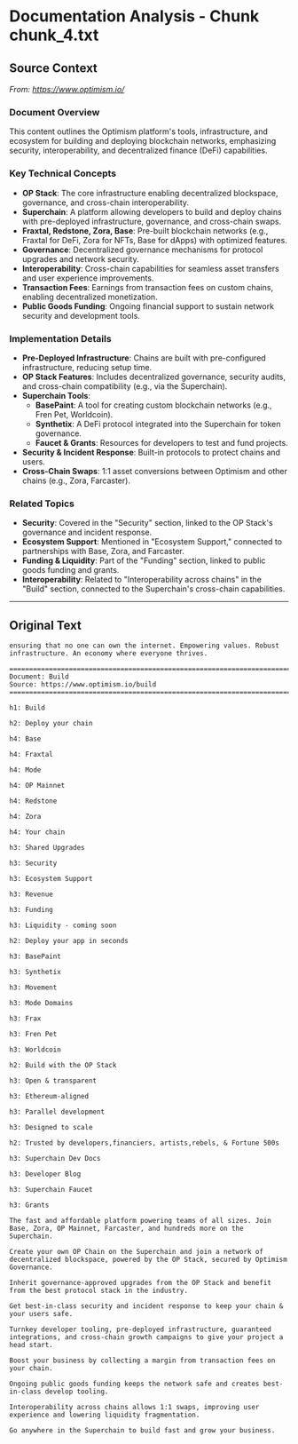 # Documentation Analysis - Chunk chunk_4.txt

## Source Context
*From: https://www.optimism.io/*

### Document Overview  
This content outlines the Optimism platform's tools, infrastructure, and ecosystem for building and deploying blockchain networks, emphasizing security, interoperability, and decentralized finance (DeFi) capabilities.  

### Key Technical Concepts  
- **OP Stack**: The core infrastructure enabling decentralized blockspace, governance, and cross-chain interoperability.  
- **Superchain**: A platform allowing developers to build and deploy chains with pre-deployed infrastructure, governance, and cross-chain swaps.  
- **Fraxtal, Redstone, Zora, Base**: Pre-built blockchain networks (e.g., Fraxtal for DeFi, Zora for NFTs, Base for dApps) with optimized features.  
- **Governance**: Decentralized governance mechanisms for protocol upgrades and network security.  
- **Interoperability**: Cross-chain capabilities for seamless asset transfers and user experience improvements.  
- **Transaction Fees**: Earnings from transaction fees on custom chains, enabling decentralized monetization.  
- **Public Goods Funding**: Ongoing financial support to sustain network security and development tools.  

### Implementation Details  
- **Pre-Deployed Infrastructure**: Chains are built with pre-configured infrastructure, reducing setup time.  
- **OP Stack Features**: Includes decentralized governance, security audits, and cross-chain compatibility (e.g., via the Superchain).  
- **Superchain Tools**:  
  - **BasePaint**: A tool for creating custom blockchain networks (e.g., Fren Pet, Worldcoin).  
  - **Synthetix**: A DeFi protocol integrated into the Superchain for token governance.  
  - **Faucet & Grants**: Resources for developers to test and fund projects.  
- **Security & Incident Response**: Built-in protocols to protect chains and users.  
- **Cross-Chain Swaps**: 1:1 asset conversions between Optimism and other chains (e.g., Zora, Farcaster).  

### Related Topics  
- **Security**: Covered in the "Security" section, linked to the OP Stack's governance and incident response.  
- **Ecosystem Support**: Mentioned in "Ecosystem Support," connected to partnerships with Base, Zora, and Farcaster.  
- **Funding & Liquidity**: Part of the "Funding" section, linked to public goods funding and grants.  
- **Interoperability**: Related to "Interoperability across chains" in the "Build" section, connected to the Superchain's cross-chain capabilities.

---

## Original Text
```
ensuring that no one can own the internet. Empowering values. Robust infrastructure. An economy where everyone thrives.

================================================================================
Document: Build
Source: https://www.optimism.io/build
================================================================================

h1: Build

h2: Deploy your chain

h4: Base

h4: Fraxtal

h4: Mode

h4: OP Mainnet

h4: Redstone

h4: Zora

h4: Your chain

h3: Shared Upgrades

h3: Security

h3: Ecosystem Support

h3: Revenue

h3: Funding

h3: Liquidity - coming soon

h2: Deploy your app in seconds

h3: BasePaint

h3: Synthetix

h3: Movement

h3: Mode Domains

h3: Frax

h3: Fren Pet

h3: Worldcoin

h2: Build with the OP Stack

h3: Open & transparent

h3: Ethereum-aligned

h3: Parallel development

h3: Designed to scale

h2: Trusted by developers,financiers, artists,rebels, & Fortune 500s

h3: Superchain Dev Docs

h3: Developer Blog

h3: Superchain Faucet

h3: Grants

The fast and affordable platform powering teams of all sizes. Join Base, Zora, OP Mainnet, Farcaster, and hundreds more on the Superchain.

Create your own OP Chain on the Superchain and join a network of decentralized blockspace, powered by the OP Stack, secured by Optimism Governance.

Inherit governance-approved upgrades from the OP Stack and benefit from the best protocol stack in the industry.

Get best-in-class security and incident response to keep your chain & your users safe.

Turnkey developer tooling, pre-deployed infrastructure, guaranteed integrations, and cross-chain growth campaigns to give your project a head start.

Boost your business by collecting a margin from transaction fees on your chain.

Ongoing public goods funding keeps the network safe and creates best-in-class develop tooling.

Interoperability across chains allows 1:1 swaps, improving user experience and lowering liquidity fragmentation.

Go anywhere in the Superchain to build fast and grow your business.

```
